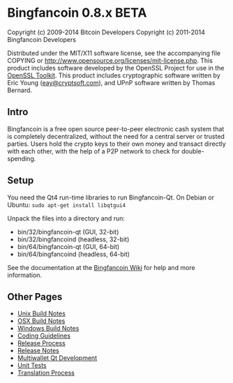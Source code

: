 Bingfancoin 0.8.x BETA
====================

Copyright (c) 2009-2014 Bitcoin Developers
Copyright (c) 2011-2014 Bingfancoin Developers

Distributed under the MIT/X11 software license, see the accompanying
file COPYING or http://www.opensource.org/licenses/mit-license.php.
This product includes software developed by the OpenSSL Project for use in the [OpenSSL Toolkit](http://www.openssl.org/). This product includes
cryptographic software written by Eric Young ([eay@cryptsoft.com](mailto:eay@cryptsoft.com)), and UPnP software written by Thomas Bernard.


Intro
---------------------
Bingfancoin is a free open source peer-to-peer electronic cash system that is
completely decentralized, without the need for a central server or trusted
parties.  Users hold the crypto keys to their own money and transact directly
with each other, with the help of a P2P network to check for double-spending.


Setup
---------------------
You need the Qt4 run-time libraries to run Bingfancoin-Qt. On Debian or Ubuntu:
	`sudo apt-get install libqtgui4`

Unpack the files into a directory and run:

- bin/32/bingfancoin-qt (GUI, 32-bit)
- bin/32/bingfancoind (headless, 32-bit)
- bin/64/bingfancoin-qt (GUI, 64-bit)
- bin/64/bingfancoind (headless, 64-bit)

See the documentation at the [Bingfancoin Wiki](http://bingfancoin.info)
for help and more information.


Other Pages
---------------------
- [Unix Build Notes](build-unix.md)
- [OSX Build Notes](build-osx.md)
- [Windows Build Notes](build-msw.md)
- [Coding Guidelines](coding.md)
- [Release Process](release-process.md)
- [Release Notes](release-notes.md)
- [Multiwallet Qt Development](multiwallet-qt.md)
- [Unit Tests](unit-tests.md)
- [Translation Process](translation_process.md)

